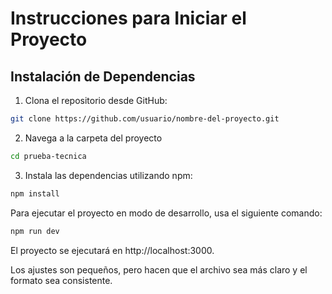 # Instrucciones para Iniciar el Proyecto

## Instalación de Dependencias

1. Clona el repositorio desde GitHub:

```bash
git clone https://github.com/usuario/nombre-del-proyecto.git
```

2. Navega a la carpeta del proyecto

```bash
cd prueba-tecnica
```

3. Instala las dependencias utilizando npm:

```bash
npm install
```

Para ejecutar el proyecto en modo de desarrollo, usa el siguiente comando:

```bash
npm run dev
```

El proyecto se ejecutará en http://localhost:3000.

Los ajustes son pequeños, pero hacen que el archivo sea más claro y el formato sea consistente.
